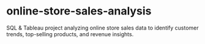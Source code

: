 # online-store-sales-analysis
SQL &amp; Tableau project analyzing online store sales data to identify customer trends, top-selling products, and revenue insights.
